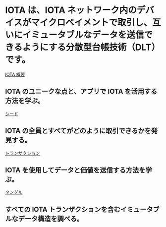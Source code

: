# IOTA は、IOTA ネットワーク内のデバイスがマイクロペイメントで取引し、互いにイミュータブルなデータを送信できるようにする分散型台帳技術（DLT）です。

[IOTA 概要](/0.1/introduction/overview.md)
## IOTA のユニークな点と、アプリで IOTA を活用する方法を学ぶ。

[シード](/0.1/clients/seeds.md)
## IOTA の全員とすべてがどのように取引できるかを発見する。

[トランザクション](/0.1/clients/transactions.md)
## IOTA を使用してデータと価値を送信する方法を学ぶ。

[タングル](/0.1/network/the-tangle.md)
## すべての IOTA トランザクションを含むイミュータブルなデータ構造を調べる。
